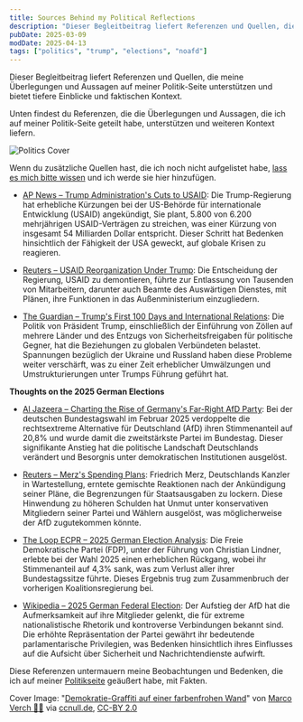```yaml
---
title: Sources Behind my Political Reflections
description: "Dieser Begleitbeitrag liefert Referenzen und Quellen, die meine Überlegungen und Aussagen auf meiner Politik-Seite unterstützen und bietet tiefere Einblicke und faktischen Kontext."
pubDate: 2025-03-09
modDate: 2025-04-13
tags: ["politics", "trump", "elections", "noafd"]
---
```


Dieser Begleitbeitrag liefert Referenzen und Quellen,
die meine Überlegungen und Aussagen auf meiner Politik-Seite unterstützen
und bietet tiefere Einblicke und faktischen Kontext.

Unten findest du Referenzen, die die Überlegungen und Aussagen,
die ich auf meiner Politik-Seite geteilt habe, unterstützen und weiteren Kontext liefern.

![Politics Cover](/images/politics-cover.jpg)

Wenn du zusätzliche Quellen hast, die ich noch nicht aufgelistet habe,
[lass es mich bitte wissen](/contact) und ich werde sie hier hinzufügen.

- [AP News – Trump Administration's Cuts to USAID](https://apnews.com/article/trump-usaid-foreign-aid-cuts-6292f48f8d4025bed0bf5c3e9d623c16):
  Die Trump-Regierung hat erhebliche Kürzungen bei der US-Behörde für internationale Entwicklung (USAID) angekündigt,
  Sie plant, 5.800 von 6.200 mehrjährigen USAID-Verträgen zu streichen,
  was einer Kürzung von insgesamt 54 Milliarden Dollar entspricht.
  Dieser Schritt hat Bedenken hinsichtlich der Fähigkeit der USA geweckt, auf globale Krisen zu reagieren.

- [Reuters – USAID Reorganization Under Trump](https://www.reuters.com/world/us/state-department-notified-congress-intent-reorganize-usaid-rubio-says-2025-03-28/):
  Die Entscheidung der Regierung, USAID zu demontieren, führte zur Entlassung von Tausenden von Mitarbeitern,
  darunter auch Beamte des Auswärtigen Dienstes,
  mit Plänen, ihre Funktionen in das Außenministerium einzugliedern.

- [The Guardian – Trump's First 100 Days and International Relations](https://www.theguardian.com/us-news/2025/jan/27/trump-first-100-days-guide):
  Die Politik von Präsident Trump,
  einschließlich der Einführung von Zöllen auf mehrere Länder und des Entzugs von Sicherheitsfreigaben für politische Gegner,
  hat die Beziehungen zu globalen Verbündeten belastet.
  Spannungen bezüglich der Ukraine und Russland haben diese Probleme weiter verschärft,
  was zu einer Zeit erheblicher Umwälzungen und Umstrukturierungen unter Trumps Führung geführt hat.

**Thoughts on the 2025 German Elections**

- [Al Jazeera – Charting the Rise of Germany's Far-Right AfD Party](https://www.aljazeera.com/news/2025/2/24/charting-the-rise-of-germanys-far-right-afd-party):
  Bei der deutschen Bundestagswahl im Februar 2025
  verdoppelte die rechtsextreme Alternative für Deutschland (AfD) ihren Stimmenanteil auf 20,8%
  und wurde damit die zweitstärkste Partei im Bundestag.
  Dieser signifikante Anstieg hat die politische Landschaft Deutschlands verändert und Besorgnis unter demokratischen Institutionen ausgelöst.

- [Reuters – Merz's Spending Plans](https://www.reuters.com/world/europe/merzs-spending-splurge-risks-blowback-among-german-conservatives-2025-03-24/):
  Friedrich Merz,
  Deutschlands Kanzler in Wartestellung,
  erntete gemischte Reaktionen nach der Ankündigung seiner Pläne, die Begrenzungen für Staatsausgaben zu lockern.
  Diese Hinwendung zu höheren Schulden hat Unmut unter konservativen Mitgliedern seiner Partei und Wählern ausgelöst,
  was möglicherweise der AfD zugutekommen könnte.

- [The Loop ECPR – 2025 German Election Analysis](https://theloop.ecpr.eu/the-2025-german-election-far-right-surge-and-coalition-collapse/):
  Die Freie Demokratische Partei (FDP),
  unter der Führung von Christian Lindner,
  erlebte bei der Wahl 2025 einen erheblichen Rückgang,
  wobei ihr Stimmenanteil auf 4,3% sank,
  was zum Verlust aller ihrer Bundestagssitze führte.
  Dieses Ergebnis trug zum Zusammenbruch der vorherigen Koalitionsregierung bei.

- [Wikipedia – 2025 German Federal Election](https://en.wikipedia.org/wiki/2025_German_federal_election):
  Der Aufstieg der AfD hat die Aufmerksamkeit auf ihre Mitglieder gelenkt, die für extreme nationalistische Rhetorik und kontroverse Verbindungen bekannt sind.
  Die erhöhte Repräsentation der Partei gewährt ihr bedeutende parlamentarische Privilegien,
  was Bedenken hinsichtlich ihres Einflusses auf die Aufsicht über Sicherheit und Nachrichtendienste aufwirft.

Diese Referenzen untermauern meine Beobachtungen und Bedenken, die ich auf meiner [Politikseite](/politics/) geäußert habe, mit Fakten.

Cover Image: "<a href="https://ccnull.de/foto/demokratie-graffiti-auf-einer-farbenfrohen-wand/1100087" target="_blank">Demokratie-Graffiti auf einer farbenfrohen Wand</a>" von <a href="https://ccnull.de/fotograf/marco-verch-1" target="_blank">Marco Verch 👨‍🍳</a> via <a href="https://ccnull.de" target="_blank">ccnull.de</a>, <a href="https://creativecommons.org/licenses/by/2.0/de/" target="_blank">CC-BY 2.0</a>
